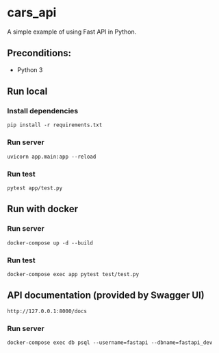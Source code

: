 # cars_api 

A simple example of using Fast API in Python.

## Preconditions:

- Python 3

## Run local

### Install dependencies

```
pip install -r requirements.txt
```

### Run server

```
uvicorn app.main:app --reload
```

### Run test

```
pytest app/test.py
```

## Run with docker

### Run server

```
docker-compose up -d --build
```

### Run test

```
docker-compose exec app pytest test/test.py
```

## API documentation (provided by Swagger UI)

```
http://127.0.0.1:8000/docs
```

### Run server

```
docker-compose exec db psql --username=fastapi --dbname=fastapi_dev
```
